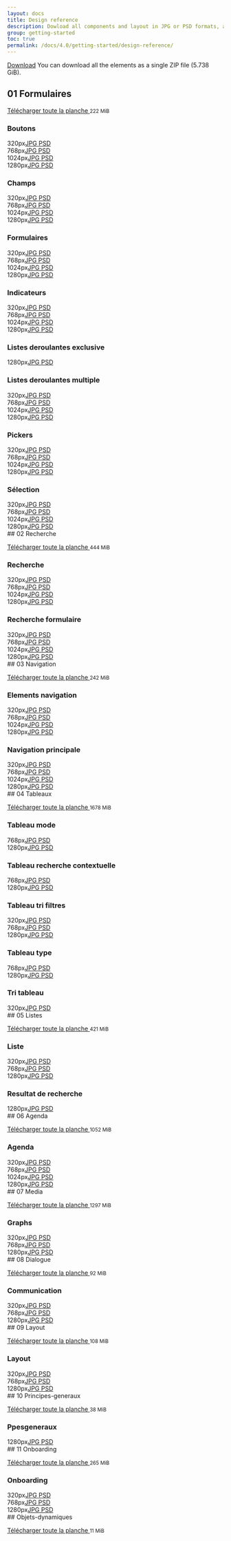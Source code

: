 ```yaml
---
layout: docs
title: Design reference
description: Dowload all components and layout in JPG or PSD formats, and UX guidelines.
group: getting-started
toc: true
permalink: /docs/4.0/getting-started/design-reference/
---
```



<a class="btn btn-primary mr-2" href="https://sources.fd.sncf.fr/designsystem//designsystem.zip">Download</a>
You can download all the elements as a single ZIP file (5.738 GiB).

## 01 Formulaires

<a target="_blank" href="https://sources.fd.sncf.fr/designsystem/01_Formulaires.zip">Télécharger toute la planche <i class="icons-download icons-size-x75" aria-hidden="true"></i></a> <small>222 MiB</small> 

<div class="p-2"><div class="pl-2"><h3>Boutons </h3>

<div class="row mb-4 tooltip-demo"><div class="col-sm-6 col-md-4 col-lg-3"><span class="display-2 mr-2">320px</span><a target="_blank" title="4 MiB" data-toggle="tooltip" data-placement="bottom" href="https://sources.fd.sncf.fr/designsystem/download/01_Formulaires/UI/01_320_Boutons.jpg" class="mr-2">JPG <i class="icons-download icons-size-x75" aria-hidden="true"></i></a> <a target="_blank" title="9 MiB" data-toggle="tooltip" data-placement="bottom" href="https://sources.fd.sncf.fr/designsystem/download/01_Formulaires/UI/01_320_Boutons.psd" class="mr-2">PSD <i class="icons-download icons-size-x75" aria-hidden="true"></i></a> </div><div class="col-sm-6 col-md-4 col-lg-3"><span class="display-2 mr-2">768px</span><a target="_blank" title="4 MiB" data-toggle="tooltip" data-placement="bottom" href="https://sources.fd.sncf.fr/designsystem/download/01_Formulaires/UI/01_768_Boutons.jpg" class="mr-2">JPG <i class="icons-download icons-size-x75" aria-hidden="true"></i></a> <a target="_blank" title="9 MiB" data-toggle="tooltip" data-placement="bottom" href="https://sources.fd.sncf.fr/designsystem/download/01_Formulaires/UI/01_768_Boutons.psd" class="mr-2">PSD <i class="icons-download icons-size-x75" aria-hidden="true"></i></a> </div><div class="col-sm-6 col-md-4 col-lg-3"><span class="display-2 mr-2">1024px</span><a target="_blank" title="4 MiB" data-toggle="tooltip" data-placement="bottom" href="https://sources.fd.sncf.fr/designsystem/download/01_Formulaires/UI/01_1024_Boutons.jpg" class="mr-2">JPG <i class="icons-download icons-size-x75" aria-hidden="true"></i></a> <a target="_blank" title="9 MiB" data-toggle="tooltip" data-placement="bottom" href="https://sources.fd.sncf.fr/designsystem/download/01_Formulaires/UI/01_1024_Boutons.psd" class="mr-2">PSD <i class="icons-download icons-size-x75" aria-hidden="true"></i></a> </div><div class="col-sm-6 col-md-4 col-lg-3"><span class="display-2 mr-2">1280px</span><a target="_blank" title="4 MiB" data-toggle="tooltip" data-placement="bottom" href="https://sources.fd.sncf.fr/designsystem/download/01_Formulaires/UI/01_1280_Boutons.jpg" class="mr-2">JPG <i class="icons-download icons-size-x75" aria-hidden="true"></i></a> <a target="_blank" title="9 MiB" data-toggle="tooltip" data-placement="bottom" href="https://sources.fd.sncf.fr/designsystem/download/01_Formulaires/UI/01_1280_Boutons.psd" class="mr-2">PSD <i class="icons-download icons-size-x75" aria-hidden="true"></i></a> </div></div>

<h3>Champs </h3>

<div class="row mb-4 tooltip-demo"><div class="col-sm-6 col-md-4 col-lg-3"><span class="display-2 mr-2">320px</span><a target="_blank" title="0.35 MiB" data-toggle="tooltip" data-placement="bottom" href="https://sources.fd.sncf.fr/designsystem/download/01_Formulaires/UI/01_320_Champs.jpg" class="mr-2">JPG <i class="icons-download icons-size-x75" aria-hidden="true"></i></a> <a target="_blank" title="2 MiB" data-toggle="tooltip" data-placement="bottom" href="https://sources.fd.sncf.fr/designsystem/download/01_Formulaires/UI/01_320_Champs.psd" class="mr-2">PSD <i class="icons-download icons-size-x75" aria-hidden="true"></i></a> </div><div class="col-sm-6 col-md-4 col-lg-3"><span class="display-2 mr-2">768px</span><a target="_blank" title="0.337 MiB" data-toggle="tooltip" data-placement="bottom" href="https://sources.fd.sncf.fr/designsystem/download/01_Formulaires/UI/01_768_Champs.jpg" class="mr-2">JPG <i class="icons-download icons-size-x75" aria-hidden="true"></i></a> <a target="_blank" title="2 MiB" data-toggle="tooltip" data-placement="bottom" href="https://sources.fd.sncf.fr/designsystem/download/01_Formulaires/UI/01_768_Champs.psd" class="mr-2">PSD <i class="icons-download icons-size-x75" aria-hidden="true"></i></a> </div><div class="col-sm-6 col-md-4 col-lg-3"><span class="display-2 mr-2">1024px</span><a target="_blank" title="0.341 MiB" data-toggle="tooltip" data-placement="bottom" href="https://sources.fd.sncf.fr/designsystem/download/01_Formulaires/UI/01_1024_Champs.jpg" class="mr-2">JPG <i class="icons-download icons-size-x75" aria-hidden="true"></i></a> <a target="_blank" title="2 MiB" data-toggle="tooltip" data-placement="bottom" href="https://sources.fd.sncf.fr/designsystem/download/01_Formulaires/UI/01_1024_Champs.psd" class="mr-2">PSD <i class="icons-download icons-size-x75" aria-hidden="true"></i></a> </div><div class="col-sm-6 col-md-4 col-lg-3"><span class="display-2 mr-2">1280px</span><a target="_blank" title="4 MiB" data-toggle="tooltip" data-placement="bottom" href="https://sources.fd.sncf.fr/designsystem/download/01_Formulaires/UI/01_1280_Champs.jpg" class="mr-2">JPG <i class="icons-download icons-size-x75" aria-hidden="true"></i></a> <a target="_blank" title="11 MiB" data-toggle="tooltip" data-placement="bottom" href="https://sources.fd.sncf.fr/designsystem/download/01_Formulaires/UI/01_1280_Champs.psd" class="mr-2">PSD <i class="icons-download icons-size-x75" aria-hidden="true"></i></a> </div></div>

<h3>Formulaires </h3>

<div class="row mb-4 tooltip-demo"><div class="col-sm-6 col-md-4 col-lg-3"><span class="display-2 mr-2">320px</span><a target="_blank" title="0.371 MiB" data-toggle="tooltip" data-placement="bottom" href="https://sources.fd.sncf.fr/designsystem/download/01_Formulaires/UI/01_320_Formulaires.jpg" class="mr-2">JPG <i class="icons-download icons-size-x75" aria-hidden="true"></i></a> <a target="_blank" title="2 MiB" data-toggle="tooltip" data-placement="bottom" href="https://sources.fd.sncf.fr/designsystem/download/01_Formulaires/UI/01_320_Formulaires.psd" class="mr-2">PSD <i class="icons-download icons-size-x75" aria-hidden="true"></i></a> </div><div class="col-sm-6 col-md-4 col-lg-3"><span class="display-2 mr-2">768px</span><a target="_blank" title="4 MiB" data-toggle="tooltip" data-placement="bottom" href="https://sources.fd.sncf.fr/designsystem/download/01_Formulaires/UI/01_768_Formulaires.jpg" class="mr-2">JPG <i class="icons-download icons-size-x75" aria-hidden="true"></i></a> <a target="_blank" title="14 MiB" data-toggle="tooltip" data-placement="bottom" href="https://sources.fd.sncf.fr/designsystem/download/01_Formulaires/UI/01_768_Formulaires.psd" class="mr-2">PSD <i class="icons-download icons-size-x75" aria-hidden="true"></i></a> </div><div class="col-sm-6 col-md-4 col-lg-3"><span class="display-2 mr-2">1024px</span><a target="_blank" title="4 MiB" data-toggle="tooltip" data-placement="bottom" href="https://sources.fd.sncf.fr/designsystem/download/01_Formulaires/UI/01_1024_Formulaires.jpg" class="mr-2">JPG <i class="icons-download icons-size-x75" aria-hidden="true"></i></a> <a target="_blank" title="14 MiB" data-toggle="tooltip" data-placement="bottom" href="https://sources.fd.sncf.fr/designsystem/download/01_Formulaires/UI/01_1024_Formulaires.psd" class="mr-2">PSD <i class="icons-download icons-size-x75" aria-hidden="true"></i></a> </div><div class="col-sm-6 col-md-4 col-lg-3"><span class="display-2 mr-2">1280px</span><a target="_blank" title="4 MiB" data-toggle="tooltip" data-placement="bottom" href="https://sources.fd.sncf.fr/designsystem/download/01_Formulaires/UI/01_1280_Formulaires.jpg" class="mr-2">JPG <i class="icons-download icons-size-x75" aria-hidden="true"></i></a> <a target="_blank" title="14 MiB" data-toggle="tooltip" data-placement="bottom" href="https://sources.fd.sncf.fr/designsystem/download/01_Formulaires/UI/01_1280_Formulaires.psd" class="mr-2">PSD <i class="icons-download icons-size-x75" aria-hidden="true"></i></a> </div></div>

<h3>Indicateurs </h3>

<div class="row mb-4 tooltip-demo"><div class="col-sm-6 col-md-4 col-lg-3"><span class="display-2 mr-2">320px</span><a target="_blank" title="4 MiB" data-toggle="tooltip" data-placement="bottom" href="https://sources.fd.sncf.fr/designsystem/download/01_Formulaires/UI/01_320_Indicateurs.jpg" class="mr-2">JPG <i class="icons-download icons-size-x75" aria-hidden="true"></i></a> <a target="_blank" title="9 MiB" data-toggle="tooltip" data-placement="bottom" href="https://sources.fd.sncf.fr/designsystem/download/01_Formulaires/UI/01_320_Indicateurs.psd" class="mr-2">PSD <i class="icons-download icons-size-x75" aria-hidden="true"></i></a> </div><div class="col-sm-6 col-md-4 col-lg-3"><span class="display-2 mr-2">768px</span><a target="_blank" title="1 MiB" data-toggle="tooltip" data-placement="bottom" href="https://sources.fd.sncf.fr/designsystem/download/01_Formulaires/UI/01_768_Indicateurs.jpg" class="mr-2">JPG <i class="icons-download icons-size-x75" aria-hidden="true"></i></a> <a target="_blank" title="5 MiB" data-toggle="tooltip" data-placement="bottom" href="https://sources.fd.sncf.fr/designsystem/download/01_Formulaires/UI/01_768_Indicateurs.psd" class="mr-2">PSD <i class="icons-download icons-size-x75" aria-hidden="true"></i></a> </div><div class="col-sm-6 col-md-4 col-lg-3"><span class="display-2 mr-2">1024px</span><a target="_blank" title="1 MiB" data-toggle="tooltip" data-placement="bottom" href="https://sources.fd.sncf.fr/designsystem/download/01_Formulaires/UI/01_1024_Indicateurs.jpg" class="mr-2">JPG <i class="icons-download icons-size-x75" aria-hidden="true"></i></a> <a target="_blank" title="5 MiB" data-toggle="tooltip" data-placement="bottom" href="https://sources.fd.sncf.fr/designsystem/download/01_Formulaires/UI/01_1024_Indicateurs.psd" class="mr-2">PSD <i class="icons-download icons-size-x75" aria-hidden="true"></i></a> </div><div class="col-sm-6 col-md-4 col-lg-3"><span class="display-2 mr-2">1280px</span><a target="_blank" title="1 MiB" data-toggle="tooltip" data-placement="bottom" href="https://sources.fd.sncf.fr/designsystem/download/01_Formulaires/UI/01_1280_Indicateurs.jpg" class="mr-2">JPG <i class="icons-download icons-size-x75" aria-hidden="true"></i></a> <a target="_blank" title="5 MiB" data-toggle="tooltip" data-placement="bottom" href="https://sources.fd.sncf.fr/designsystem/download/01_Formulaires/UI/01_1280_Indicateurs.psd" class="mr-2">PSD <i class="icons-download icons-size-x75" aria-hidden="true"></i></a> </div></div>

<h3>Listes deroulantes exclusive </h3>

<div class="row mb-4 tooltip-demo"><div class="col-sm-6 col-md-4 col-lg-3"><span class="display-2 mr-2">1280px</span><a target="_blank" title="0.957 MiB" data-toggle="tooltip" data-placement="bottom" href="https://sources.fd.sncf.fr/designsystem/download/01_Formulaires/UI/01_1280_Listes_deroulantes_exclusive.jpg" class="mr-2">JPG <i class="icons-download icons-size-x75" aria-hidden="true"></i></a> <a target="_blank" title="5 MiB" data-toggle="tooltip" data-placement="bottom" href="https://sources.fd.sncf.fr/designsystem/download/01_Formulaires/UI/01_1280_Listes_deroulantes_exclusive.psd" class="mr-2">PSD <i class="icons-download icons-size-x75" aria-hidden="true"></i></a> </div></div>

<h3>Listes deroulantes multiple </h3>

<div class="row mb-4 tooltip-demo"><div class="col-sm-6 col-md-4 col-lg-3"><span class="display-2 mr-2">320px</span><a target="_blank" title="0.272 MiB" data-toggle="tooltip" data-placement="bottom" href="https://sources.fd.sncf.fr/designsystem/download/01_Formulaires/UI/01_320_Listes_deroulantes_multiple.jpg" class="mr-2">JPG <i class="icons-download icons-size-x75" aria-hidden="true"></i></a> <a target="_blank" title="3 MiB" data-toggle="tooltip" data-placement="bottom" href="https://sources.fd.sncf.fr/designsystem/download/01_Formulaires/UI/01_320_Listes_deroulantes_multiple.psd" class="mr-2">PSD <i class="icons-download icons-size-x75" aria-hidden="true"></i></a> </div><div class="col-sm-6 col-md-4 col-lg-3"><span class="display-2 mr-2">768px</span><a target="_blank" title="0.373 MiB" data-toggle="tooltip" data-placement="bottom" href="https://sources.fd.sncf.fr/designsystem/download/01_Formulaires/UI/01_768_Listes_deroulantes_multiple.jpg" class="mr-2">JPG <i class="icons-download icons-size-x75" aria-hidden="true"></i></a> <a target="_blank" title="5 MiB" data-toggle="tooltip" data-placement="bottom" href="https://sources.fd.sncf.fr/designsystem/download/01_Formulaires/UI/01_768_Listes_deroulantes_multiple.psd" class="mr-2">PSD <i class="icons-download icons-size-x75" aria-hidden="true"></i></a> </div><div class="col-sm-6 col-md-4 col-lg-3"><span class="display-2 mr-2">1024px</span><a target="_blank" title="0.367 MiB" data-toggle="tooltip" data-placement="bottom" href="https://sources.fd.sncf.fr/designsystem/download/01_Formulaires/UI/01_1024_Listes_deroulantes_multiple.jpg" class="mr-2">JPG <i class="icons-download icons-size-x75" aria-hidden="true"></i></a> <a target="_blank" title="4 MiB" data-toggle="tooltip" data-placement="bottom" href="https://sources.fd.sncf.fr/designsystem/download/01_Formulaires/UI/01_1024_Listes_deroulantes_multiple.psd" class="mr-2">PSD <i class="icons-download icons-size-x75" aria-hidden="true"></i></a> </div><div class="col-sm-6 col-md-4 col-lg-3"><span class="display-2 mr-2">1280px</span><a target="_blank" title="0.894 MiB" data-toggle="tooltip" data-placement="bottom" href="https://sources.fd.sncf.fr/designsystem/download/01_Formulaires/UI/01_1280_Listes_deroulantes_multiple.jpg" class="mr-2">JPG <i class="icons-download icons-size-x75" aria-hidden="true"></i></a> <a target="_blank" title="12 MiB" data-toggle="tooltip" data-placement="bottom" href="https://sources.fd.sncf.fr/designsystem/download/01_Formulaires/UI/01_1280_Listes_deroulantes_multiple.psd" class="mr-2">PSD <i class="icons-download icons-size-x75" aria-hidden="true"></i></a> </div></div>

<h3>Pickers </h3>

<div class="row mb-4 tooltip-demo"><div class="col-sm-6 col-md-4 col-lg-3"><span class="display-2 mr-2">320px</span><a target="_blank" title="4 MiB" data-toggle="tooltip" data-placement="bottom" href="https://sources.fd.sncf.fr/designsystem/download/01_Formulaires/UI/01_320_Pickers.jpg" class="mr-2">JPG <i class="icons-download icons-size-x75" aria-hidden="true"></i></a> <a target="_blank" title="7 MiB" data-toggle="tooltip" data-placement="bottom" href="https://sources.fd.sncf.fr/designsystem/download/01_Formulaires/UI/01_320_Pickers.psd" class="mr-2">PSD <i class="icons-download icons-size-x75" aria-hidden="true"></i></a> </div><div class="col-sm-6 col-md-4 col-lg-3"><span class="display-2 mr-2">768px</span><a target="_blank" title="4 MiB" data-toggle="tooltip" data-placement="bottom" href="https://sources.fd.sncf.fr/designsystem/download/01_Formulaires/UI/01_768_Pickers.jpg" class="mr-2">JPG <i class="icons-download icons-size-x75" aria-hidden="true"></i></a> <a target="_blank" title="8 MiB" data-toggle="tooltip" data-placement="bottom" href="https://sources.fd.sncf.fr/designsystem/download/01_Formulaires/UI/01_768_Pickers.psd" class="mr-2">PSD <i class="icons-download icons-size-x75" aria-hidden="true"></i></a> </div><div class="col-sm-6 col-md-4 col-lg-3"><span class="display-2 mr-2">1024px</span><a target="_blank" title="4 MiB" data-toggle="tooltip" data-placement="bottom" href="https://sources.fd.sncf.fr/designsystem/download/01_Formulaires/UI/01_1024_Pickers.jpg" class="mr-2">JPG <i class="icons-download icons-size-x75" aria-hidden="true"></i></a> <a target="_blank" title="8 MiB" data-toggle="tooltip" data-placement="bottom" href="https://sources.fd.sncf.fr/designsystem/download/01_Formulaires/UI/01_1024_Pickers.psd" class="mr-2">PSD <i class="icons-download icons-size-x75" aria-hidden="true"></i></a> </div><div class="col-sm-6 col-md-4 col-lg-3"><span class="display-2 mr-2">1280px</span><a target="_blank" title="4 MiB" data-toggle="tooltip" data-placement="bottom" href="https://sources.fd.sncf.fr/designsystem/download/01_Formulaires/UI/01_1280_Pickers.jpg" class="mr-2">JPG <i class="icons-download icons-size-x75" aria-hidden="true"></i></a> <a target="_blank" title="12 MiB" data-toggle="tooltip" data-placement="bottom" href="https://sources.fd.sncf.fr/designsystem/download/01_Formulaires/UI/01_1280_Pickers.psd" class="mr-2">PSD <i class="icons-download icons-size-x75" aria-hidden="true"></i></a> </div></div>

<h3>Sélection </h3>

<div class="row mb-4 tooltip-demo"><div class="col-sm-6 col-md-4 col-lg-3"><span class="display-2 mr-2">320px</span><a target="_blank" title="0.368 MiB" data-toggle="tooltip" data-placement="bottom" href="https://sources.fd.sncf.fr/designsystem/download/01_Formulaires/UI/01_320_Sélection.jpg" class="mr-2">JPG <i class="icons-download icons-size-x75" aria-hidden="true"></i></a> <a target="_blank" title="5 MiB" data-toggle="tooltip" data-placement="bottom" href="https://sources.fd.sncf.fr/designsystem/download/01_Formulaires/UI/01_320_Sélection.psd" class="mr-2">PSD <i class="icons-download icons-size-x75" aria-hidden="true"></i></a> </div><div class="col-sm-6 col-md-4 col-lg-3"><span class="display-2 mr-2">768px</span><a target="_blank" title="0.348 MiB" data-toggle="tooltip" data-placement="bottom" href="https://sources.fd.sncf.fr/designsystem/download/01_Formulaires/UI/01_768_Sélection.jpg" class="mr-2">JPG <i class="icons-download icons-size-x75" aria-hidden="true"></i></a> <a target="_blank" title="5 MiB" data-toggle="tooltip" data-placement="bottom" href="https://sources.fd.sncf.fr/designsystem/download/01_Formulaires/UI/01_768_Sélection.psd" class="mr-2">PSD <i class="icons-download icons-size-x75" aria-hidden="true"></i></a> </div><div class="col-sm-6 col-md-4 col-lg-3"><span class="display-2 mr-2">1024px</span><a target="_blank" title="0.359 MiB" data-toggle="tooltip" data-placement="bottom" href="https://sources.fd.sncf.fr/designsystem/download/01_Formulaires/UI/01_1024_Sélection.jpg" class="mr-2">JPG <i class="icons-download icons-size-x75" aria-hidden="true"></i></a> <a target="_blank" title="8 MiB" data-toggle="tooltip" data-placement="bottom" href="https://sources.fd.sncf.fr/designsystem/download/01_Formulaires/UI/01_1024_Sélection.psd" class="mr-2">PSD <i class="icons-download icons-size-x75" aria-hidden="true"></i></a> </div><div class="col-sm-6 col-md-4 col-lg-3"><span class="display-2 mr-2">1280px</span><a target="_blank" title="0.358 MiB" data-toggle="tooltip" data-placement="bottom" href="https://sources.fd.sncf.fr/designsystem/download/01_Formulaires/UI/01_1280_Sélection.jpg" class="mr-2">JPG <i class="icons-download icons-size-x75" aria-hidden="true"></i></a> <a target="_blank" title="4 MiB" data-toggle="tooltip" data-placement="bottom" href="https://sources.fd.sncf.fr/designsystem/download/01_Formulaires/UI/01_1280_Sélection.psd" class="mr-2">PSD <i class="icons-download icons-size-x75" aria-hidden="true"></i></a> </div></div>

</div></div>## 02 Recherche

<a target="_blank" href="https://sources.fd.sncf.fr/designsystem/02_Recherche.zip">Télécharger toute la planche <i class="icons-download icons-size-x75" aria-hidden="true"></i></a> <small>444 MiB</small> 

<div class="p-2"><div class="pl-2"><h3>Recherche </h3>

<div class="row mb-4 tooltip-demo"><div class="col-sm-6 col-md-4 col-lg-3"><span class="display-2 mr-2">320px</span><a target="_blank" title="4 MiB" data-toggle="tooltip" data-placement="bottom" href="https://sources.fd.sncf.fr/designsystem/download/02_Recherche/UI/02_320_recherche.jpg" class="mr-2">JPG <i class="icons-download icons-size-x75" aria-hidden="true"></i></a> <a target="_blank" title="9 MiB" data-toggle="tooltip" data-placement="bottom" href="https://sources.fd.sncf.fr/designsystem/download/02_Recherche/UI/02_320_recherche.psd" class="mr-2">PSD <i class="icons-download icons-size-x75" aria-hidden="true"></i></a> </div><div class="col-sm-6 col-md-4 col-lg-3"><span class="display-2 mr-2">768px</span><a target="_blank" title="4 MiB" data-toggle="tooltip" data-placement="bottom" href="https://sources.fd.sncf.fr/designsystem/download/02_Recherche/UI/02_768_recherche.jpg" class="mr-2">JPG <i class="icons-download icons-size-x75" aria-hidden="true"></i></a> <a target="_blank" title="9 MiB" data-toggle="tooltip" data-placement="bottom" href="https://sources.fd.sncf.fr/designsystem/download/02_Recherche/UI/02_768_recherche.psd" class="mr-2">PSD <i class="icons-download icons-size-x75" aria-hidden="true"></i></a> </div><div class="col-sm-6 col-md-4 col-lg-3"><span class="display-2 mr-2">1024px</span><a target="_blank" title="4 MiB" data-toggle="tooltip" data-placement="bottom" href="https://sources.fd.sncf.fr/designsystem/download/02_Recherche/UI/02_1024_recherche.jpg" class="mr-2">JPG <i class="icons-download icons-size-x75" aria-hidden="true"></i></a> <a target="_blank" title="8 MiB" data-toggle="tooltip" data-placement="bottom" href="https://sources.fd.sncf.fr/designsystem/download/02_Recherche/UI/02_1024_recherche.psd" class="mr-2">PSD <i class="icons-download icons-size-x75" aria-hidden="true"></i></a> </div><div class="col-sm-6 col-md-4 col-lg-3"><span class="display-2 mr-2">1280px</span><a target="_blank" title="4 MiB" data-toggle="tooltip" data-placement="bottom" href="https://sources.fd.sncf.fr/designsystem/download/02_Recherche/UI/02_1280_recherche.jpg" class="mr-2">JPG <i class="icons-download icons-size-x75" aria-hidden="true"></i></a> <a target="_blank" title="8 MiB" data-toggle="tooltip" data-placement="bottom" href="https://sources.fd.sncf.fr/designsystem/download/02_Recherche/UI/02_1280_recherche.psd" class="mr-2">PSD <i class="icons-download icons-size-x75" aria-hidden="true"></i></a> </div></div>

<h3>Recherche formulaire </h3>

<div class="row mb-4 tooltip-demo"><div class="col-sm-6 col-md-4 col-lg-3"><span class="display-2 mr-2">320px</span><a target="_blank" title="5 MiB" data-toggle="tooltip" data-placement="bottom" href="https://sources.fd.sncf.fr/designsystem/download/02_Recherche/UI/02_320_recherche_formulaire.jpg" class="mr-2">JPG <i class="icons-download icons-size-x75" aria-hidden="true"></i></a> <a target="_blank" title="83 MiB" data-toggle="tooltip" data-placement="bottom" href="https://sources.fd.sncf.fr/designsystem/download/02_Recherche/UI/02_320_recherche_formulaire.psd" class="mr-2">PSD <i class="icons-download icons-size-x75" aria-hidden="true"></i></a> </div><div class="col-sm-6 col-md-4 col-lg-3"><span class="display-2 mr-2">768px</span><a target="_blank" title="5 MiB" data-toggle="tooltip" data-placement="bottom" href="https://sources.fd.sncf.fr/designsystem/download/02_Recherche/UI/02_768_recherche_formulaire.jpg" class="mr-2">JPG <i class="icons-download icons-size-x75" aria-hidden="true"></i></a> <a target="_blank" title="82 MiB" data-toggle="tooltip" data-placement="bottom" href="https://sources.fd.sncf.fr/designsystem/download/02_Recherche/UI/02_768_recherche_formulaire.psd" class="mr-2">PSD <i class="icons-download icons-size-x75" aria-hidden="true"></i></a> </div><div class="col-sm-6 col-md-4 col-lg-3"><span class="display-2 mr-2">1024px</span><a target="_blank" title="5 MiB" data-toggle="tooltip" data-placement="bottom" href="https://sources.fd.sncf.fr/designsystem/download/02_Recherche/UI/02_1024_recherche_formulaire.jpg" class="mr-2">JPG <i class="icons-download icons-size-x75" aria-hidden="true"></i></a> <a target="_blank" title="92 MiB" data-toggle="tooltip" data-placement="bottom" href="https://sources.fd.sncf.fr/designsystem/download/02_Recherche/UI/02_1024_recherche_formulaire.psd" class="mr-2">PSD <i class="icons-download icons-size-x75" aria-hidden="true"></i></a> </div><div class="col-sm-6 col-md-4 col-lg-3"><span class="display-2 mr-2">1280px</span><a target="_blank" title="5 MiB" data-toggle="tooltip" data-placement="bottom" href="https://sources.fd.sncf.fr/designsystem/download/02_Recherche/UI/02_1280_recherche_formulaire.jpg" class="mr-2">JPG <i class="icons-download icons-size-x75" aria-hidden="true"></i></a> <a target="_blank" title="92 MiB" data-toggle="tooltip" data-placement="bottom" href="https://sources.fd.sncf.fr/designsystem/download/02_Recherche/UI/02_1280_recherche_formulaire.psd" class="mr-2">PSD <i class="icons-download icons-size-x75" aria-hidden="true"></i></a> </div></div>

</div></div>## 03 Navigation

<a target="_blank" href="https://sources.fd.sncf.fr/designsystem/03_Navigation.zip">Télécharger toute la planche <i class="icons-download icons-size-x75" aria-hidden="true"></i></a> <small>242 MiB</small> 

<div class="p-2"><div class="pl-2"><h3>Elements navigation </h3>

<div class="row mb-4 tooltip-demo"><div class="col-sm-6 col-md-4 col-lg-3"><span class="display-2 mr-2">320px</span><a target="_blank" title="4 MiB" data-toggle="tooltip" data-placement="bottom" href="https://sources.fd.sncf.fr/designsystem/download/03_Navigation/UI/03_320_Elements_Navigation.jpg" class="mr-2">JPG <i class="icons-download icons-size-x75" aria-hidden="true"></i></a> <a target="_blank" title="19 MiB" data-toggle="tooltip" data-placement="bottom" href="https://sources.fd.sncf.fr/designsystem/download/03_Navigation/UI/03_320_Elements_Navigation.psd" class="mr-2">PSD <i class="icons-download icons-size-x75" aria-hidden="true"></i></a> </div><div class="col-sm-6 col-md-4 col-lg-3"><span class="display-2 mr-2">768px</span><a target="_blank" title="4 MiB" data-toggle="tooltip" data-placement="bottom" href="https://sources.fd.sncf.fr/designsystem/download/03_Navigation/UI/03_768_Elements_Navigation.jpg" class="mr-2">JPG <i class="icons-download icons-size-x75" aria-hidden="true"></i></a> <a target="_blank" title="25 MiB" data-toggle="tooltip" data-placement="bottom" href="https://sources.fd.sncf.fr/designsystem/download/03_Navigation/UI/03_768_Elements_Navigation.psd" class="mr-2">PSD <i class="icons-download icons-size-x75" aria-hidden="true"></i></a> </div><div class="col-sm-6 col-md-4 col-lg-3"><span class="display-2 mr-2">1024px</span><a target="_blank" title="4 MiB" data-toggle="tooltip" data-placement="bottom" href="https://sources.fd.sncf.fr/designsystem/download/03_Navigation/UI/03_1024_Elements_Navigation.jpg" class="mr-2">JPG <i class="icons-download icons-size-x75" aria-hidden="true"></i></a> <a target="_blank" title="25 MiB" data-toggle="tooltip" data-placement="bottom" href="https://sources.fd.sncf.fr/designsystem/download/03_Navigation/UI/03_1024_Elements_Navigation.psd" class="mr-2">PSD <i class="icons-download icons-size-x75" aria-hidden="true"></i></a> </div><div class="col-sm-6 col-md-4 col-lg-3"><span class="display-2 mr-2">1280px</span><a target="_blank" title="4 MiB" data-toggle="tooltip" data-placement="bottom" href="https://sources.fd.sncf.fr/designsystem/download/03_Navigation/UI/03_1280_Elements_Navigation.jpg" class="mr-2">JPG <i class="icons-download icons-size-x75" aria-hidden="true"></i></a> <a target="_blank" title="25 MiB" data-toggle="tooltip" data-placement="bottom" href="https://sources.fd.sncf.fr/designsystem/download/03_Navigation/UI/03_1280_Elements_Navigation.psd" class="mr-2">PSD <i class="icons-download icons-size-x75" aria-hidden="true"></i></a> </div></div>

<h3>Navigation principale </h3>

<div class="row mb-4 tooltip-demo"><div class="col-sm-6 col-md-4 col-lg-3"><span class="display-2 mr-2">320px</span><a target="_blank" title="3 MiB" data-toggle="tooltip" data-placement="bottom" href="https://sources.fd.sncf.fr/designsystem/download/03_Navigation/UI/03_320_Navigation_principale.jpg" class="mr-2">JPG <i class="icons-download icons-size-x75" aria-hidden="true"></i></a> <a target="_blank" title="11 MiB" data-toggle="tooltip" data-placement="bottom" href="https://sources.fd.sncf.fr/designsystem/download/03_Navigation/UI/03_320_Navigation_principale.psd" class="mr-2">PSD <i class="icons-download icons-size-x75" aria-hidden="true"></i></a> </div><div class="col-sm-6 col-md-4 col-lg-3"><span class="display-2 mr-2">768px</span><a target="_blank" title="3 MiB" data-toggle="tooltip" data-placement="bottom" href="https://sources.fd.sncf.fr/designsystem/download/03_Navigation/UI/03_768_Navigation_principale.jpg" class="mr-2">JPG <i class="icons-download icons-size-x75" aria-hidden="true"></i></a> <a target="_blank" title="22 MiB" data-toggle="tooltip" data-placement="bottom" href="https://sources.fd.sncf.fr/designsystem/download/03_Navigation/UI/03_768_Navigation_principale.psd" class="mr-2">PSD <i class="icons-download icons-size-x75" aria-hidden="true"></i></a> </div><div class="col-sm-6 col-md-4 col-lg-3"><span class="display-2 mr-2">1024px</span><a target="_blank" title="4 MiB" data-toggle="tooltip" data-placement="bottom" href="https://sources.fd.sncf.fr/designsystem/download/03_Navigation/UI/03_1024_Navigation_principale.jpg" class="mr-2">JPG <i class="icons-download icons-size-x75" aria-hidden="true"></i></a> <a target="_blank" title="20 MiB" data-toggle="tooltip" data-placement="bottom" href="https://sources.fd.sncf.fr/designsystem/download/03_Navigation/UI/03_1024_Navigation_principale.psd" class="mr-2">PSD <i class="icons-download icons-size-x75" aria-hidden="true"></i></a> </div><div class="col-sm-6 col-md-4 col-lg-3"><span class="display-2 mr-2">1280px</span><a target="_blank" title="4 MiB" data-toggle="tooltip" data-placement="bottom" href="https://sources.fd.sncf.fr/designsystem/download/03_Navigation/UI/03_1280_Navigation_principale.jpg" class="mr-2">JPG <i class="icons-download icons-size-x75" aria-hidden="true"></i></a> <a target="_blank" title="10 MiB" data-toggle="tooltip" data-placement="bottom" href="https://sources.fd.sncf.fr/designsystem/download/03_Navigation/UI/03_1280_Navigation_principale.psd" class="mr-2">PSD <i class="icons-download icons-size-x75" aria-hidden="true"></i></a> </div></div>

</div></div>## 04 Tableaux

<a target="_blank" href="https://sources.fd.sncf.fr/designsystem/04_Tableaux.zip">Télécharger toute la planche <i class="icons-download icons-size-x75" aria-hidden="true"></i></a> <small>1678 MiB</small> 

<div class="p-2"><div class="pl-2"><h3>Tableau mode </h3>

<div class="row mb-4 tooltip-demo"><div class="col-sm-6 col-md-4 col-lg-3"><span class="display-2 mr-2">768px</span><a target="_blank" title="5 MiB" data-toggle="tooltip" data-placement="bottom" href="https://sources.fd.sncf.fr/designsystem/download/04_Tableaux/UI/04_768_Tableau_Mode.jpg" class="mr-2">JPG <i class="icons-download icons-size-x75" aria-hidden="true"></i></a> <a target="_blank" title="66 MiB" data-toggle="tooltip" data-placement="bottom" href="https://sources.fd.sncf.fr/designsystem/download/04_Tableaux/UI/04_768_Tableau_Mode.psd" class="mr-2">PSD <i class="icons-download icons-size-x75" aria-hidden="true"></i></a> </div><div class="col-sm-6 col-md-4 col-lg-3"><span class="display-2 mr-2">1280px</span><a target="_blank" title="5 MiB" data-toggle="tooltip" data-placement="bottom" href="https://sources.fd.sncf.fr/designsystem/download/04_Tableaux/UI/04_1280_Tableau_Mode.jpg" class="mr-2">JPG <i class="icons-download icons-size-x75" aria-hidden="true"></i></a> <a target="_blank" title="235 MiB" data-toggle="tooltip" data-placement="bottom" href="https://sources.fd.sncf.fr/designsystem/download/04_Tableaux/UI/04_1280_Tableau_Mode.psd" class="mr-2">PSD <i class="icons-download icons-size-x75" aria-hidden="true"></i></a> </div></div>

<h3>Tableau recherche contextuelle </h3>

<div class="row mb-4 tooltip-demo"><div class="col-sm-6 col-md-4 col-lg-3"><span class="display-2 mr-2">768px</span><a target="_blank" title="5 MiB" data-toggle="tooltip" data-placement="bottom" href="https://sources.fd.sncf.fr/designsystem/download/04_Tableaux/UI/04_768_Tableau_Recherche_Contextuelle.jpg" class="mr-2">JPG <i class="icons-download icons-size-x75" aria-hidden="true"></i></a> <a target="_blank" title="38 MiB" data-toggle="tooltip" data-placement="bottom" href="https://sources.fd.sncf.fr/designsystem/download/04_Tableaux/UI/04_768_Tableau_Recherche_Contextuelle.psd" class="mr-2">PSD <i class="icons-download icons-size-x75" aria-hidden="true"></i></a> </div><div class="col-sm-6 col-md-4 col-lg-3"><span class="display-2 mr-2">1280px</span><a target="_blank" title="5 MiB" data-toggle="tooltip" data-placement="bottom" href="https://sources.fd.sncf.fr/designsystem/download/04_Tableaux/UI/04_1280_Tableau_Recherche_Contextuelle.jpg" class="mr-2">JPG <i class="icons-download icons-size-x75" aria-hidden="true"></i></a> <a target="_blank" title="209 MiB" data-toggle="tooltip" data-placement="bottom" href="https://sources.fd.sncf.fr/designsystem/download/04_Tableaux/UI/04_1280_Tableau_Recherche_Contextuelle.psd" class="mr-2">PSD <i class="icons-download icons-size-x75" aria-hidden="true"></i></a> </div></div>

<h3>Tableau tri filtres </h3>

<div class="row mb-4 tooltip-demo"><div class="col-sm-6 col-md-4 col-lg-3"><span class="display-2 mr-2">320px</span><a target="_blank" title="4 MiB" data-toggle="tooltip" data-placement="bottom" href="https://sources.fd.sncf.fr/designsystem/download/04_Tableaux/UI/04_320_Tableau_Tri_Filtres.jpg" class="mr-2">JPG <i class="icons-download icons-size-x75" aria-hidden="true"></i></a> <a target="_blank" title="20 MiB" data-toggle="tooltip" data-placement="bottom" href="https://sources.fd.sncf.fr/designsystem/download/04_Tableaux/UI/04_320_Tableau_Tri_Filtres.psd" class="mr-2">PSD <i class="icons-download icons-size-x75" aria-hidden="true"></i></a> </div><div class="col-sm-6 col-md-4 col-lg-3"><span class="display-2 mr-2">768px</span><a target="_blank" title="5 MiB" data-toggle="tooltip" data-placement="bottom" href="https://sources.fd.sncf.fr/designsystem/download/04_Tableaux/UI/04_768_Tableau_Tri_Filtres.jpg" class="mr-2">JPG <i class="icons-download icons-size-x75" aria-hidden="true"></i></a> <a target="_blank" title="33 MiB" data-toggle="tooltip" data-placement="bottom" href="https://sources.fd.sncf.fr/designsystem/download/04_Tableaux/UI/04_768_Tableau_Tri_Filtres.psd" class="mr-2">PSD <i class="icons-download icons-size-x75" aria-hidden="true"></i></a> </div><div class="col-sm-6 col-md-4 col-lg-3"><span class="display-2 mr-2">1280px</span><a target="_blank" title="7 MiB" data-toggle="tooltip" data-placement="bottom" href="https://sources.fd.sncf.fr/designsystem/download/04_Tableaux/UI/04_1280_Tableau_Tri_Filtres.jpg" class="mr-2">JPG <i class="icons-download icons-size-x75" aria-hidden="true"></i></a> <a target="_blank" title="517 MiB" data-toggle="tooltip" data-placement="bottom" href="https://sources.fd.sncf.fr/designsystem/download/04_Tableaux/UI/04_1280_Tableau_Tri_Filtres.psd" class="mr-2">PSD <i class="icons-download icons-size-x75" aria-hidden="true"></i></a> </div></div>

<h3>Tableau type </h3>

<div class="row mb-4 tooltip-demo"><div class="col-sm-6 col-md-4 col-lg-3"><span class="display-2 mr-2">768px</span><a target="_blank" title="5 MiB" data-toggle="tooltip" data-placement="bottom" href="https://sources.fd.sncf.fr/designsystem/download/04_Tableaux/UI/04_768_Tableau_Type.jpg" class="mr-2">JPG <i class="icons-download icons-size-x75" aria-hidden="true"></i></a> <a target="_blank" title="86 MiB" data-toggle="tooltip" data-placement="bottom" href="https://sources.fd.sncf.fr/designsystem/download/04_Tableaux/UI/04_768_Tableau_Type.psd" class="mr-2">PSD <i class="icons-download icons-size-x75" aria-hidden="true"></i></a> </div><div class="col-sm-6 col-md-4 col-lg-3"><span class="display-2 mr-2">1280px</span><a target="_blank" title="6 MiB" data-toggle="tooltip" data-placement="bottom" href="https://sources.fd.sncf.fr/designsystem/download/04_Tableaux/UI/04_1280_Tableau_Type.jpg" class="mr-2">JPG <i class="icons-download icons-size-x75" aria-hidden="true"></i></a> <a target="_blank" title="228 MiB" data-toggle="tooltip" data-placement="bottom" href="https://sources.fd.sncf.fr/designsystem/download/04_Tableaux/UI/04_1280_Tableau_Type.psd" class="mr-2">PSD <i class="icons-download icons-size-x75" aria-hidden="true"></i></a> </div></div>

<h3>Tri tableau </h3>

<div class="row mb-4 tooltip-demo"><div class="col-sm-6 col-md-4 col-lg-3"><span class="display-2 mr-2">320px</span><a target="_blank" title="4 MiB" data-toggle="tooltip" data-placement="bottom" href="https://sources.fd.sncf.fr/designsystem/download/04_Tableaux/UI/04_320_Tri_Tableau.jpg" class="mr-2">JPG <i class="icons-download icons-size-x75" aria-hidden="true"></i></a> <a target="_blank" title="29 MiB" data-toggle="tooltip" data-placement="bottom" href="https://sources.fd.sncf.fr/designsystem/download/04_Tableaux/UI/04_320_Tri_Tableau.psd" class="mr-2">PSD <i class="icons-download icons-size-x75" aria-hidden="true"></i></a> </div></div>

</div></div>## 05 Listes

<a target="_blank" href="https://sources.fd.sncf.fr/designsystem/05_Listes.zip">Télécharger toute la planche <i class="icons-download icons-size-x75" aria-hidden="true"></i></a> <small>421 MiB</small> 

<div class="p-2"><div class="pl-2"><h3>Liste </h3>

<div class="row mb-4 tooltip-demo"><div class="col-sm-6 col-md-4 col-lg-3"><span class="display-2 mr-2">320px</span><a target="_blank" title="4 MiB" data-toggle="tooltip" data-placement="bottom" href="https://sources.fd.sncf.fr/designsystem/download/05_Listes/UI/05_320_Liste.jpg" class="mr-2">JPG <i class="icons-download icons-size-x75" aria-hidden="true"></i></a> <a target="_blank" title="28 MiB" data-toggle="tooltip" data-placement="bottom" href="https://sources.fd.sncf.fr/designsystem/download/05_Listes/UI/05_320_Liste.psd" class="mr-2">PSD <i class="icons-download icons-size-x75" aria-hidden="true"></i></a> </div><div class="col-sm-6 col-md-4 col-lg-3"><span class="display-2 mr-2">768px</span><a target="_blank" title="6 MiB" data-toggle="tooltip" data-placement="bottom" href="https://sources.fd.sncf.fr/designsystem/download/05_Listes/UI/05_768_Liste.jpg" class="mr-2">JPG <i class="icons-download icons-size-x75" aria-hidden="true"></i></a> <a target="_blank" title="63 MiB" data-toggle="tooltip" data-placement="bottom" href="https://sources.fd.sncf.fr/designsystem/download/05_Listes/UI/05_768_Liste.psd" class="mr-2">PSD <i class="icons-download icons-size-x75" aria-hidden="true"></i></a> </div><div class="col-sm-6 col-md-4 col-lg-3"><span class="display-2 mr-2">1280px</span><a target="_blank" title="6 MiB" data-toggle="tooltip" data-placement="bottom" href="https://sources.fd.sncf.fr/designsystem/download/05_Listes/UI/05_1280_Liste.jpg" class="mr-2">JPG <i class="icons-download icons-size-x75" aria-hidden="true"></i></a> <a target="_blank" title="41 MiB" data-toggle="tooltip" data-placement="bottom" href="https://sources.fd.sncf.fr/designsystem/download/05_Listes/UI/05_1280_Liste.psd" class="mr-2">PSD <i class="icons-download icons-size-x75" aria-hidden="true"></i></a> </div></div>

<h3>Resultat de recherche </h3>

<div class="row mb-4 tooltip-demo"><div class="col-sm-6 col-md-4 col-lg-3"><span class="display-2 mr-2">1280px</span><a target="_blank" title="4 MiB" data-toggle="tooltip" data-placement="bottom" href="https://sources.fd.sncf.fr/designsystem/download/05_Listes/UI/05_1280_Resultat_de_recherche.jpg" class="mr-2">JPG <i class="icons-download icons-size-x75" aria-hidden="true"></i></a> <a target="_blank" title="46 MiB" data-toggle="tooltip" data-placement="bottom" href="https://sources.fd.sncf.fr/designsystem/download/05_Listes/UI/05_1280_Resultat_de_recherche.psd" class="mr-2">PSD <i class="icons-download icons-size-x75" aria-hidden="true"></i></a> </div></div>

</div></div>## 06 Agenda

<a target="_blank" href="https://sources.fd.sncf.fr/designsystem/06_Agenda.zip">Télécharger toute la planche <i class="icons-download icons-size-x75" aria-hidden="true"></i></a> <small>1052 MiB</small> 

<div class="p-2"><div class="pl-2"><h3>Agenda </h3>

<div class="row mb-4 tooltip-demo"><div class="col-sm-6 col-md-4 col-lg-3"><span class="display-2 mr-2">320px</span><a target="_blank" title="4 MiB" data-toggle="tooltip" data-placement="bottom" href="https://sources.fd.sncf.fr/designsystem/download/06_Agenda/UI/06_320_Agenda.jpg" class="mr-2">JPG <i class="icons-download icons-size-x75" aria-hidden="true"></i></a> <a target="_blank" title="29 MiB" data-toggle="tooltip" data-placement="bottom" href="https://sources.fd.sncf.fr/designsystem/download/06_Agenda/UI/06_320_Agenda.psd" class="mr-2">PSD <i class="icons-download icons-size-x75" aria-hidden="true"></i></a> </div><div class="col-sm-6 col-md-4 col-lg-3"><span class="display-2 mr-2">768px</span><a target="_blank" title="6 MiB" data-toggle="tooltip" data-placement="bottom" href="https://sources.fd.sncf.fr/designsystem/download/06_Agenda/UI/06_768_Agenda.jpg" class="mr-2">JPG <i class="icons-download icons-size-x75" aria-hidden="true"></i></a> <a target="_blank" title="79 MiB" data-toggle="tooltip" data-placement="bottom" href="https://sources.fd.sncf.fr/designsystem/download/06_Agenda/UI/06_768_Agenda.psd" class="mr-2">PSD <i class="icons-download icons-size-x75" aria-hidden="true"></i></a> </div><div class="col-sm-6 col-md-4 col-lg-3"><span class="display-2 mr-2">1024px</span><a target="_blank" title="4 MiB" data-toggle="tooltip" data-placement="bottom" href="https://sources.fd.sncf.fr/designsystem/download/06_Agenda/UI/06_1024_Agenda.jpg" class="mr-2">JPG <i class="icons-download icons-size-x75" aria-hidden="true"></i></a> <a target="_blank" title="36 MiB" data-toggle="tooltip" data-placement="bottom" href="https://sources.fd.sncf.fr/designsystem/download/06_Agenda/UI/06_1024_Agenda.psd" class="mr-2">PSD <i class="icons-download icons-size-x75" aria-hidden="true"></i></a> </div><div class="col-sm-6 col-md-4 col-lg-3"><span class="display-2 mr-2">1280px</span><a target="_blank" title="6 MiB" data-toggle="tooltip" data-placement="bottom" href="https://sources.fd.sncf.fr/designsystem/download/06_Agenda/UI/06_1280_Agenda.jpg" class="mr-2">JPG <i class="icons-download icons-size-x75" aria-hidden="true"></i></a> <a target="_blank" title="52 MiB" data-toggle="tooltip" data-placement="bottom" href="https://sources.fd.sncf.fr/designsystem/download/06_Agenda/UI/06_1280_Agenda.psd" class="mr-2">PSD <i class="icons-download icons-size-x75" aria-hidden="true"></i></a> </div></div>

</div></div>## 07 Media

<a target="_blank" href="https://sources.fd.sncf.fr/designsystem/07_Media.zip">Télécharger toute la planche <i class="icons-download icons-size-x75" aria-hidden="true"></i></a> <small>1297 MiB</small> 

<div class="p-2"><div class="pl-2"><h3>Graphs </h3>

<div class="row mb-4 tooltip-demo"><div class="col-sm-6 col-md-4 col-lg-3"><span class="display-2 mr-2">320px</span><a target="_blank" title="7 MiB" data-toggle="tooltip" data-placement="bottom" href="https://sources.fd.sncf.fr/designsystem/download/07_Media/UI/07_320_Graphs.jpg" class="mr-2">JPG <i class="icons-download icons-size-x75" aria-hidden="true"></i></a> <a target="_blank" title="80 MiB" data-toggle="tooltip" data-placement="bottom" href="https://sources.fd.sncf.fr/designsystem/download/07_Media/UI/07_320_Graphs.psd" class="mr-2">PSD <i class="icons-download icons-size-x75" aria-hidden="true"></i></a> </div><div class="col-sm-6 col-md-4 col-lg-3"><span class="display-2 mr-2">768px</span><a target="_blank" title="11 MiB" data-toggle="tooltip" data-placement="bottom" href="https://sources.fd.sncf.fr/designsystem/download/07_Media/UI/07_768_Graphs.jpg" class="mr-2">JPG <i class="icons-download icons-size-x75" aria-hidden="true"></i></a> <a target="_blank" title="81 MiB" data-toggle="tooltip" data-placement="bottom" href="https://sources.fd.sncf.fr/designsystem/download/07_Media/UI/07_768_Graphs.psd" class="mr-2">PSD <i class="icons-download icons-size-x75" aria-hidden="true"></i></a> </div><div class="col-sm-6 col-md-4 col-lg-3"><span class="display-2 mr-2">1280px</span><a target="_blank" title="11 MiB" data-toggle="tooltip" data-placement="bottom" href="https://sources.fd.sncf.fr/designsystem/download/07_Media/UI/07_1280_Graphs.jpg" class="mr-2">JPG <i class="icons-download icons-size-x75" aria-hidden="true"></i></a> <a target="_blank" title="67 MiB" data-toggle="tooltip" data-placement="bottom" href="https://sources.fd.sncf.fr/designsystem/download/07_Media/UI/07_1280_Graphs.psd" class="mr-2">PSD <i class="icons-download icons-size-x75" aria-hidden="true"></i></a> </div></div>

</div></div>## 08 Dialogue

<a target="_blank" href="https://sources.fd.sncf.fr/designsystem/08_Dialogue.zip">Télécharger toute la planche <i class="icons-download icons-size-x75" aria-hidden="true"></i></a> <small>92 MiB</small> 

<div class="p-2"><div class="pl-2"><h3>Communication </h3>

<div class="row mb-4 tooltip-demo"><div class="col-sm-6 col-md-4 col-lg-3"><span class="display-2 mr-2">320px</span><a target="_blank" title="4 MiB" data-toggle="tooltip" data-placement="bottom" href="https://sources.fd.sncf.fr/designsystem/download/08_Dialogue/UI/08_320_Communication.jpg" class="mr-2">JPG <i class="icons-download icons-size-x75" aria-hidden="true"></i></a> <a target="_blank" title="20 MiB" data-toggle="tooltip" data-placement="bottom" href="https://sources.fd.sncf.fr/designsystem/download/08_Dialogue/UI/08_320_Communication.psd" class="mr-2">PSD <i class="icons-download icons-size-x75" aria-hidden="true"></i></a> </div><div class="col-sm-6 col-md-4 col-lg-3"><span class="display-2 mr-2">768px</span><a target="_blank" title="6 MiB" data-toggle="tooltip" data-placement="bottom" href="https://sources.fd.sncf.fr/designsystem/download/08_Dialogue/UI/08_768_Communication.jpg" class="mr-2">JPG <i class="icons-download icons-size-x75" aria-hidden="true"></i></a> <a target="_blank" title="30 MiB" data-toggle="tooltip" data-placement="bottom" href="https://sources.fd.sncf.fr/designsystem/download/08_Dialogue/UI/08_768_Communication.psd" class="mr-2">PSD <i class="icons-download icons-size-x75" aria-hidden="true"></i></a> </div><div class="col-sm-6 col-md-4 col-lg-3"><span class="display-2 mr-2">1280px</span><a target="_blank" title="5 MiB" data-toggle="tooltip" data-placement="bottom" href="https://sources.fd.sncf.fr/designsystem/download/08_Dialogue/UI/08_1280_Communication.jpg" class="mr-2">JPG <i class="icons-download icons-size-x75" aria-hidden="true"></i></a> <a target="_blank" title="11 MiB" data-toggle="tooltip" data-placement="bottom" href="https://sources.fd.sncf.fr/designsystem/download/08_Dialogue/UI/08_1280_Communication.psd" class="mr-2">PSD <i class="icons-download icons-size-x75" aria-hidden="true"></i></a> </div></div>

</div></div>## 09 Layout

<a target="_blank" href="https://sources.fd.sncf.fr/designsystem/09_Layout.zip">Télécharger toute la planche <i class="icons-download icons-size-x75" aria-hidden="true"></i></a> <small>108 MiB</small> 

<div class="p-2"><div class="pl-2"><h3>Layout </h3>

<div class="row mb-4 tooltip-demo"><div class="col-sm-6 col-md-4 col-lg-3"><span class="display-2 mr-2">320px</span><a target="_blank" title="6 MiB" data-toggle="tooltip" data-placement="bottom" href="https://sources.fd.sncf.fr/designsystem/download/09_Layout/UI/09_320_Layout.jpg" class="mr-2">JPG <i class="icons-download icons-size-x75" aria-hidden="true"></i></a> <a target="_blank" title="21 MiB" data-toggle="tooltip" data-placement="bottom" href="https://sources.fd.sncf.fr/designsystem/download/09_Layout/UI/09_320_Layout.psd" class="mr-2">PSD <i class="icons-download icons-size-x75" aria-hidden="true"></i></a> </div><div class="col-sm-6 col-md-4 col-lg-3"><span class="display-2 mr-2">768px</span><a target="_blank" title="7 MiB" data-toggle="tooltip" data-placement="bottom" href="https://sources.fd.sncf.fr/designsystem/download/09_Layout/UI/09_768_Layout.jpg" class="mr-2">JPG <i class="icons-download icons-size-x75" aria-hidden="true"></i></a> <a target="_blank" title="42 MiB" data-toggle="tooltip" data-placement="bottom" href="https://sources.fd.sncf.fr/designsystem/download/09_Layout/UI/09_768_Layout.psd" class="mr-2">PSD <i class="icons-download icons-size-x75" aria-hidden="true"></i></a> </div><div class="col-sm-6 col-md-4 col-lg-3"><span class="display-2 mr-2">1280px</span><a target="_blank" title="6 MiB" data-toggle="tooltip" data-placement="bottom" href="https://sources.fd.sncf.fr/designsystem/download/09_Layout/UI/09_1280_Layout.jpg" class="mr-2">JPG <i class="icons-download icons-size-x75" aria-hidden="true"></i></a> <a target="_blank" title="19 MiB" data-toggle="tooltip" data-placement="bottom" href="https://sources.fd.sncf.fr/designsystem/download/09_Layout/UI/09_1280_Layout.psd" class="mr-2">PSD <i class="icons-download icons-size-x75" aria-hidden="true"></i></a> </div></div>

</div></div>## 10 Principes-generaux

<a target="_blank" href="https://sources.fd.sncf.fr/designsystem/10_Principes-generaux.zip">Télécharger toute la planche <i class="icons-download icons-size-x75" aria-hidden="true"></i></a> <small>38 MiB</small> 

<div class="p-2"><div class="pl-2"><h3>Ppesgeneraux </h3>

<div class="row mb-4 tooltip-demo"><div class="col-sm-6 col-md-4 col-lg-3"><span class="display-2 mr-2">1280px</span><a target="_blank" title="5 MiB" data-toggle="tooltip" data-placement="bottom" href="https://sources.fd.sncf.fr/designsystem/download/10_Principes-generaux/UI/10_1280_PpesGeneraux.jpg" class="mr-2">JPG <i class="icons-download icons-size-x75" aria-hidden="true"></i></a> <a target="_blank" title="32 MiB" data-toggle="tooltip" data-placement="bottom" href="https://sources.fd.sncf.fr/designsystem/download/10_Principes-generaux/UI/10_1280_PpesGeneraux.psd" class="mr-2">PSD <i class="icons-download icons-size-x75" aria-hidden="true"></i></a> </div></div>

</div></div>## 11 Onboarding

<a target="_blank" href="https://sources.fd.sncf.fr/designsystem/11_Onboarding.zip">Télécharger toute la planche <i class="icons-download icons-size-x75" aria-hidden="true"></i></a> <small>265 MiB</small> 

<div class="p-2"><div class="pl-2"><h3>Onboarding </h3>

<div class="row mb-4 tooltip-demo"><div class="col-sm-6 col-md-4 col-lg-3"><span class="display-2 mr-2">320px</span><a target="_blank" title="5 MiB" data-toggle="tooltip" data-placement="bottom" href="https://sources.fd.sncf.fr/designsystem/download/11_Onboarding/UI/11_320_Onboarding.jpg" class="mr-2">JPG <i class="icons-download icons-size-x75" aria-hidden="true"></i></a> <a target="_blank" title="58 MiB" data-toggle="tooltip" data-placement="bottom" href="https://sources.fd.sncf.fr/designsystem/download/11_Onboarding/UI/11_320_Onboarding.psd" class="mr-2">PSD <i class="icons-download icons-size-x75" aria-hidden="true"></i></a> </div><div class="col-sm-6 col-md-4 col-lg-3"><span class="display-2 mr-2">768px</span><a target="_blank" title="7 MiB" data-toggle="tooltip" data-placement="bottom" href="https://sources.fd.sncf.fr/designsystem/download/11_Onboarding/UI/11_768_Onboarding.jpg" class="mr-2">JPG <i class="icons-download icons-size-x75" aria-hidden="true"></i></a> <a target="_blank" title="73 MiB" data-toggle="tooltip" data-placement="bottom" href="https://sources.fd.sncf.fr/designsystem/download/11_Onboarding/UI/11_768_Onboarding.psd" class="mr-2">PSD <i class="icons-download icons-size-x75" aria-hidden="true"></i></a> </div><div class="col-sm-6 col-md-4 col-lg-3"><span class="display-2 mr-2">1280px</span><a target="_blank" title="5 MiB" data-toggle="tooltip" data-placement="bottom" href="https://sources.fd.sncf.fr/designsystem/download/11_Onboarding/UI/11_1280_Onboarding.jpg" class="mr-2">JPG <i class="icons-download icons-size-x75" aria-hidden="true"></i></a> <a target="_blank" title="98 MiB" data-toggle="tooltip" data-placement="bottom" href="https://sources.fd.sncf.fr/designsystem/download/11_Onboarding/UI/11_1280_Onboarding.psd" class="mr-2">PSD <i class="icons-download icons-size-x75" aria-hidden="true"></i></a> </div></div>

</div></div>## Objets-dynamiques 

<a target="_blank" href="https://sources.fd.sncf.fr/designsystem/Objets-dynamiques.zip">Télécharger toute la planche <i class="icons-download icons-size-x75" aria-hidden="true"></i></a> <small>11 MiB</small> 

<div class="p-2"><div class="pl-2"></div></div>